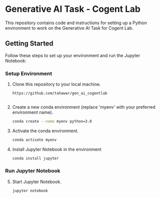 # Generative AI Task - Cogent Lab

This repository contains code and instructions for setting up a Python environment to work on the Generative AI Task for Cogent Lab.

## Getting Started

Follow these steps to set up your environment and run the Jupyter Notebook:



### Setup Environment

1. Clone this repository to your local machine.

   ```bash
   https://github.com/tahawar/gen_ai_cogentlab



2. Create a new conda environment (replace 'myenv' with your preferred environment name).
   ```bash
   conda create --name myenv python=3.8

3. Activate the conda environment.
   ```bash
   conda activate myenv

4. Install Jupyter Notebook in the environment
   ```bash
   conda install jupyter

### Run Jupyter Notebook
5. Start Jupyter Notebook.
    ```bash
    jupyter notebook

